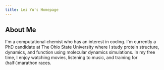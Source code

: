 ```yaml
---
title: Lei Yu's Homepage
---
```


## About Me

I'm a computational chemist who has an interest in coding. I'm currently a PhD candidate at The Ohio State University where I study protein structure, dynamics, and function using molecular dynamics simulations. In my free time, I enjoy watching movies, listening to music, and training for (half-)marathon races.
